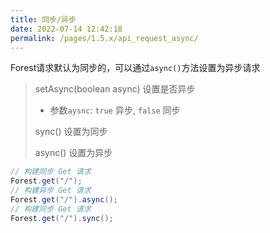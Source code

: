 ```yaml
---
title: 同步/异步
date: 2022-07-14 12:42:18
permalink: /pages/1.5.x/api_request_async/
---
```


Forest请求默认为同步的，可以通过`async()`方法设置为异步请求

> setAsync(boolean async) 设置是否异步
>- 参数`aysnc`: `true` 异步, `false` 同步
>
> sync() 设置为同步
>
> async() 设置为异步

```java
// 构建同步 Get 请求
Forest.get("/");
// 构建异步 Get 请求
Forest.get("/").async();
// 构建同步 Get 请求
Forest.get("/").sync();
```
